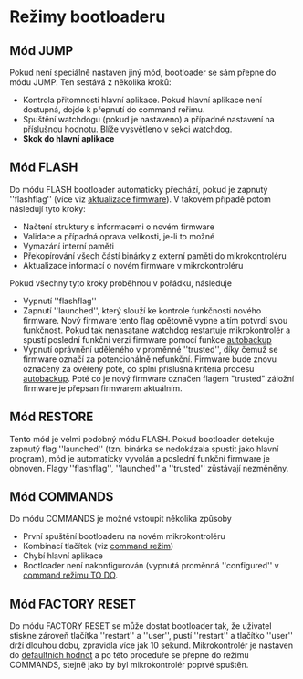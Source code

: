 # Režimy bootloaderu

## Mód JUMP

Pokud není speciálně nastaven jiný mód, bootloader se sám přepne do módu JUMP. Ten sestává z několika kroků:

* Kontrola přitomnosti hlavní aplikace. Pokud hlavní aplikace není dostupná, dojde k přepnutí do command reřimu.
* Spuštění watchdogu \(pokud je nastaveno\) a případné nastavení na příslušnou hodnotu. Blíže vysvětleno v sekci [watchdog](https://github.com/byzance/public-documentation/tree/38b460c46404c197299c0f0a84e3402a9b74c8d7/byzance_documentation/architektura-fw/bootloader/link%20na%20watchdog/README.md).
* **Skok do hlavní aplikace**

## Mód FLASH

Do módu FLASH bootloader automaticky přechází, pokud je zapnutý ''flashflag'' \(více viz [aktualizace firmware](https://github.com/byzance/public-documentation/tree/38b460c46404c197299c0f0a84e3402a9b74c8d7/byzance_documentation/architektura-fw/bootloader/odkaz%20aktualizace%20firmware/README.md)\). V takovém případě potom následují tyto kroky:

* Načtení struktury s informacemi o novém firmware
* Validace a případná oprava velikosti, je-li to možné
* Vymazání interní paměti
* Překopírování všech částí binárky z externí paměti do mikrokontroléru
* Aktualizace informací o novém firmware v mikrokontroléru

Pokud všechny tyto kroky proběhnou v pořádku, následuje

* Vypnutí ''flashflag''
* Zapnutí ''launched'', který slouží ke kontrole funkčnosti nového firmware. Nový firmware tento flag opětovně vypne a tím potvrdí svou funkčnost. Pokud tak nenasatane [watchdog](https://github.com/byzance/public-documentation/tree/38b460c46404c197299c0f0a84e3402a9b74c8d7/byzance_documentation/architektura-fw/bootloader/ODKAZ%20WATCHDOG/README.md)  restartuje mikrokontrolér a spustí poslední funkční verzi firmware pomocí funkce [autobackup](https://github.com/byzance/public-documentation/tree/38b460c46404c197299c0f0a84e3402a9b74c8d7/byzance_documentation/architektura-fw/bootloader/Odkaz%20na%20autobackup/README.md) 
* Vypnutí oprávnění uděleného v proměnné ''trusted'', díky čemuž se firmware označí za potencionálně nefunkční. Firmware bude znovu označený za ověřený poté, co splní příslušná kritéria procesu [autobackup](https://github.com/byzance/public-documentation/tree/38b460c46404c197299c0f0a84e3402a9b74c8d7/byzance_documentation/architektura-fw/bootloader/odkaz%20autobackup/README.md). Poté  co je nový firmware označen flagem "trusted" záložní firmware je přepsan firmwarem aktuálním.

## Mód RESTORE

Tento mód je velmi podobný módu FLASH. Pokud bootloader detekuje zapnutý flag ''launched'' \(tzn. binárka se nedokázala spustit jako hlavní program\), mód je automaticky vyvolán a poslední funkční firmware je obnoven. Flagy ''flashflag'', ''launched'' a ''trusted'' zůstávají nezměněny.

## Mód COMMANDS

Do módu COMMANDS je možné vstoupit několika způsoby

* První spuštění bootloaderu na novém mikrokontroléru
* Kombinací tlačítek \(viz [command režim](https://github.com/byzance/public-documentation/tree/38b460c46404c197299c0f0a84e3402a9b74c8d7/byzance_documentation/architektura-fw/bootloader/odkaz%20na%20bootloader%20comand%20režim/README.md)\)
* Chybí hlavní aplikace
* Bootloader není nakonfigurován \(vypnutá proměnná ''configured'' v [command režimu TO DO](https://github.com/byzance/public-documentation/tree/38b460c46404c197299c0f0a84e3402a9b74c8d7/byzance_documentation/architektura-fw/bootloader/odkaz%20na%20command%20režim/README.md).

## Mód FACTORY RESET

Do módu FACTORY RESET se může dostat bootloader tak, že uživatel stiskne zároveň tlačítka ''restart'' a ''user'', pustí ''restart'' a tlačítko ''user'' drží dlouhou dobu, zpravidla více jak 10 sekund. Mikrokontrolér je nastaven do [defaultních hodnot](https://github.com/byzance/public-documentation/tree/38b460c46404c197299c0f0a84e3402a9b74c8d7/byzance_documentation/architektura-fw/bootloader/odkaz%20na%20defaultní%20hodnoty/README.md) a po této proceduře se přepne do režimu COMMANDS, stejně jako by byl mikrokontrolér poprvé spuštěn.

